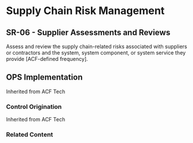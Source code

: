 # Supply Chain Risk Management
## SR-06 - Supplier Assessments and Reviews

Assess and review the supply chain-related risks associated with suppliers or contractors and the system, system component, or system service they provide [ACF-defined frequency].

## OPS Implementation

Inherited from ACF Tech

### Control Origination

Inherited from ACF Tech

### Related Content

